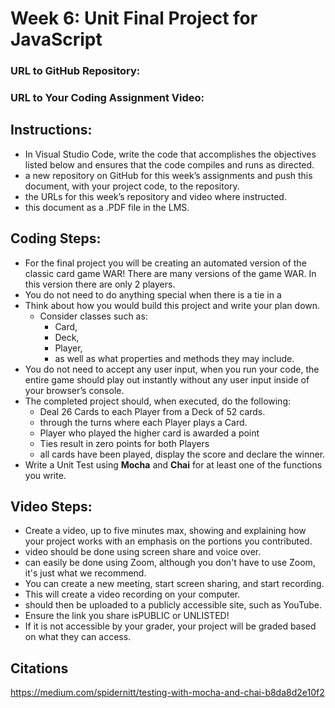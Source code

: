 # Week 6:  Unit Final Project for JavaScript

### URL to GitHub Repository:

### URL to Your Coding Assignment Video:

## Instructions:
- In Visual Studio Code, write the code that accomplishes the objectives listed below and ensures that the code compiles and runs as directed. 
- a new repository on GitHub for this week’s assignments and push this document, with your project code, to the repository.
- the URLs for this week’s repository and video where instructed.
- this document as a .PDF file in the LMS.

## Coding Steps:
- For the final project you will be creating an automated version of the classic card game WAR! There are many versions of the game WAR. In this version there are only 2 players.
- You do not need to do anything special when there is a tie in a 
- Think about how you would build this project and write your plan down. 
    - Consider classes such as:
        - Card, 
        - Deck, 
        - Player,
        - as well as what properties and methods they may include.
- You do not need to accept any user input, when you run your code, the entire game should play out instantly without any user input inside of your browser’s console.
- The completed project should, when executed, do the following:
    - Deal 26 Cards to each Player from a Deck of 52 cards.
    - through the turns where each Player plays a Card.
    - Player who played the higher card is awarded a point
    - Ties result in zero points for both Players
    - all cards have been played, display the score and declare the winner.
- Write a Unit Test using **Mocha** and **Chai** for at least one of the functions you write.

## Video Steps:
- Create a video, up to five minutes max, showing and explaining how your project works with an emphasis on the portions you contributed. 
- video should be done using screen share and voice over. 
- can easily be done using Zoom, although you don't have to use Zoom, it's just what we recommend.
- You can create a new meeting, start screen sharing, and start recording. 
- This will create a video recording on your computer. 
- should then be uploaded to a publicly accessible site, such as YouTube. 
- Ensure the link you share isPUBLIC or UNLISTED!
- If it is not accessible by your grader, your project will be graded based on what they can access.

## Citations

https://medium.com/spidernitt/testing-with-mocha-and-chai-b8da8d2e10f2